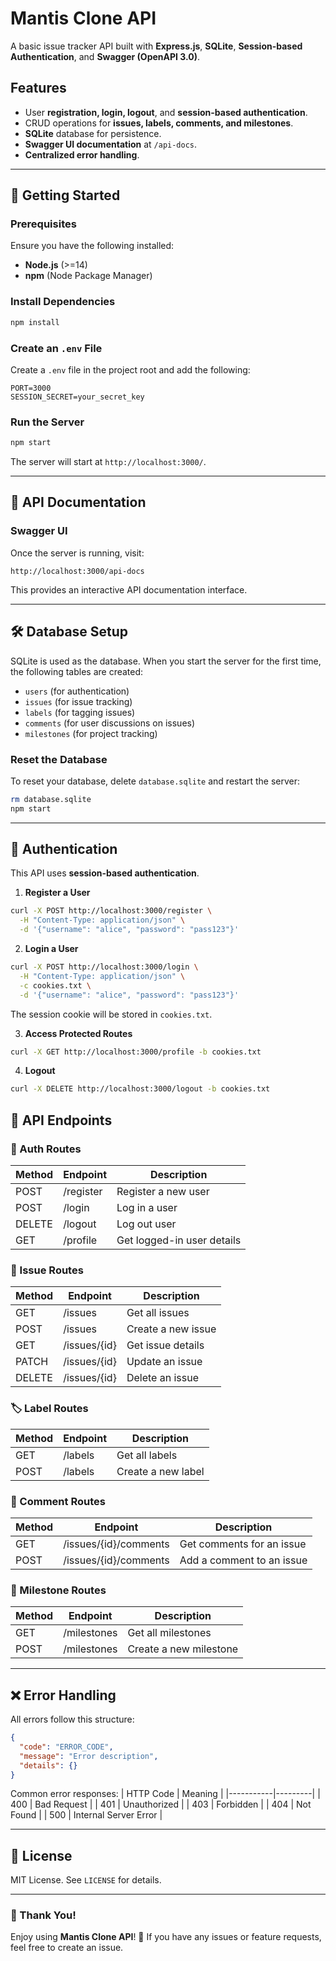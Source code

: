 # Mantis Clone API

A basic issue tracker API built with **Express.js**, **SQLite**, **Session-based Authentication**, and **Swagger (OpenAPI 3.0)**.

## Features
- User **registration, login, logout**, and **session-based authentication**.
- CRUD operations for **issues, labels, comments, and milestones**.
- **SQLite** database for persistence.
- **Swagger UI documentation** at `/api-docs`.
- **Centralized error handling**.

---

## 🚀 Getting Started

### Prerequisites
Ensure you have the following installed:
- **Node.js** (>=14)
- **npm** (Node Package Manager)

### Install Dependencies
```bash
npm install
```

### Create an `.env` File
Create a `.env` file in the project root and add the following:
```env
PORT=3000
SESSION_SECRET=your_secret_key
```

### Run the Server
```bash
npm start
```
The server will start at `http://localhost:3000/`.

---

## 📖 API Documentation

### Swagger UI
Once the server is running, visit:
```
http://localhost:3000/api-docs
```
This provides an interactive API documentation interface.

---

## 🛠 Database Setup
SQLite is used as the database.
When you start the server for the first time, the following tables are created:
- `users` (for authentication)
- `issues` (for issue tracking)
- `labels` (for tagging issues)
- `comments` (for user discussions on issues)
- `milestones` (for project tracking)

### Reset the Database
To reset your database, delete `database.sqlite` and restart the server:
```bash
rm database.sqlite
npm start
```

---

## 🔑 Authentication
This API uses **session-based authentication**.
1. **Register a User**
```bash
curl -X POST http://localhost:3000/register \
  -H "Content-Type: application/json" \
  -d '{"username": "alice", "password": "pass123"}'
```

2. **Login a User**
```bash
curl -X POST http://localhost:3000/login \
  -H "Content-Type: application/json" \
  -c cookies.txt \
  -d '{"username": "alice", "password": "pass123"}'
```
The session cookie will be stored in `cookies.txt`.

3. **Access Protected Routes**
```bash
curl -X GET http://localhost:3000/profile -b cookies.txt
```

4. **Logout**
```bash
curl -X DELETE http://localhost:3000/logout -b cookies.txt
```

## 📝 API Endpoints

### 🔐 Auth Routes
| Method | Endpoint     | Description |
|--------|-------------|-------------|
| POST   | /register   | Register a new user |
| POST   | /login      | Log in a user |
| DELETE | /logout     | Log out user |
| GET    | /profile    | Get logged-in user details |

### 📌 Issue Routes
| Method | Endpoint     | Description |
|--------|-------------|-------------|
| GET    | /issues     | Get all issues |
| POST   | /issues     | Create a new issue |
| GET    | /issues/{id} | Get issue details |
| PATCH  | /issues/{id} | Update an issue |
| DELETE | /issues/{id} | Delete an issue |

### 🏷 Label Routes
| Method | Endpoint    | Description |
|--------|------------|-------------|
| GET    | /labels    | Get all labels |
| POST   | /labels    | Create a new label |

### 💬 Comment Routes
| Method | Endpoint             | Description |
|--------|----------------------|-------------|
| GET    | /issues/{id}/comments | Get comments for an issue |
| POST   | /issues/{id}/comments | Add a comment to an issue |

### 🎯 Milestone Routes
| Method | Endpoint     | Description |
|--------|-------------|-------------|
| GET    | /milestones | Get all milestones |
| POST   | /milestones | Create a new milestone |

---

## ❌ Error Handling
All errors follow this structure:
```json
{
  "code": "ERROR_CODE",
  "message": "Error description",
  "details": {}
}
```

Common error responses:
| HTTP Code | Meaning |
|-----------|---------|
| 400 | Bad Request |
| 401 | Unauthorized |
| 403 | Forbidden |
| 404 | Not Found |
| 500 | Internal Server Error |

---

## 📄 License
MIT License. See `LICENSE` for details.

---

### 🎉 Thank You!
Enjoy using **Mantis Clone API**! 🚀 If you have any issues or feature requests, feel free to create an issue.

